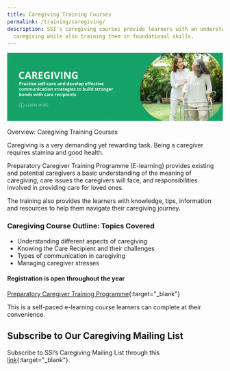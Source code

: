 ```yaml
---
title: Caregiving Training Courses
permalink: /training/caregiving/
description: SSI's caregiving courses provide learners with an understanding of
  caregiving while also training them in foundational skills.
---
```

![Social Service Institute (SSI) Singapore - Caregiver Training Courses](/images/caregiving-banner.png)

Overview: Caregiving Training Courses

Caregiving is a very demanding yet rewarding task. Being a caregiver requires stamina and good health.

Preparatory Caregiver Training Programme (E-learning) provides existing and potential caregivers a basic understanding of the meaning of caregiving, care issues the caregivers will face, and responsibilities involved in providing care for loved ones. 

The training also provides the learners with knowledge, tips, information and resources to help them navigate their caregiving journey.

### Caregiving Course Outline: Topics Covered
- Understanding different aspects of caregiving
- Knowing the Care Recipient and their challenges
- Types of communication in caregiving
- Managing caregiver stresses

#### Registration is open throughout the year

[Preparatory Caregiver Training Programme](https://iltms.ssi.gov.sg/registration/#/Course?coursecode=SSI0002){:target="_blank"}

This is a self-paced e-learning course learners can complete at their convenience.


## Subscribe to Our Caregiving Mailing List   

Subscribe to SSI’s Caregiving Mailing List through this [link](https://form.gov.sg/#!/62062a0f8cb95c001235e55d){:target="_blank"}.